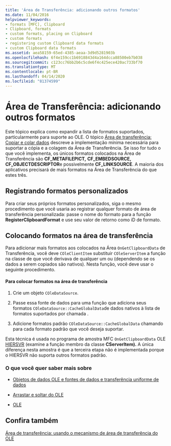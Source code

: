 ```yaml
---
title: 'Área de Transferência: adicionando outros formatos'
ms.date: 11/04/2016
helpviewer_keywords:
- formats [MFC], Clipboard
- Clipboard, formats
- custom formats, placing on Clipboard
- custom formats
- registering custom Clipboard data formats
- custom Clipboard data formats
ms.assetid: aea58159-65ed-4385-aeaa-3d9d5281903b
ms.openlocfilehash: 6f4e159cc1b6918843d4a164dcca88500eb7b038
ms.sourcegitcommit: c123cc76bb2b6c5cde6f4c425ece420ac733bf70
ms.translationtype: MT
ms.contentlocale: pt-BR
ms.lasthandoff: 04/14/2020
ms.locfileid: "81374599"
---
```

# <a name="clipboard-adding-other-formats"></a>Área de Transferência: adicionando outros formatos

Este tópico explica como expandir a lista de formatos suportados, particularmente para suporte ao OLE. O tópico [Área de transferência: Copiar e colar dados](../mfc/clipboard-copying-and-pasting-data.md) descreve a implementação mínima necessária para suportar a cópia e a colagem da Área de Transferência. Se isso for tudo o que você implementa, os únicos formatos colocados na Área de Transferência são **CF_METAFILEPICT,** **CF_EMBEDSOURCE,** **CF_OBJECTDESCRIPTOR**e possivelmente **CF_LINKSOURCE**. A maioria dos aplicativos precisará de mais formatos na Área de Transferência do que estes três.

## <a name="registering-custom-formats"></a><a name="_core_registering_custom_formats"></a>Registrando formatos personalizados

Para criar seus próprios formatos personalizados, siga o mesmo procedimento que você usaria ao registrar qualquer formato de área de transferência personalizada: passe o nome do formato para a função **RegisterClipboardFormat** e use seu valor de retorno como iD de formato.

## <a name="placing-formats-on-the-clipboard"></a><a name="_core_placing_formats_on_the_clipboard"></a>Colocando formatos na área de transferência

Para adicionar mais formatos aos colocados na Área `OnGetClipboardData` de Transferência, você deve `COleClientItem` substituir `COleServerItem` a função na classe de que você derivava de qualquer um ou (dependendo se os dados a serem copiados são nativos). Nesta função, você deve usar o seguinte procedimento.

#### <a name="to-place-formats-on-the-clipboard"></a>Para colocar formatos na área de transferência

1. Crie um objeto `COleDataSource`.

1. Passe essa fonte de dados para uma função que adiciona seus formatos `COleDataSource::CacheGlobalData`de dados nativos à lista de formatos suportados por chamada .

1. Adicione formatos padrão `COleDataSource::CacheGlobalData` chamando para cada formato padrão que você deseja suportar.

Esta técnica é usada no programa de amostra MFC `OnGetClipboardData` OLE [HIERSVR](../overview/visual-cpp-samples.md) (examine a função membro da classe **CServerItem).** A única diferença nesta amostra é que a terceira etapa não é implementada porque o HIERSVR não suporta outros formatos padrão.

### <a name="what-do-you-want-to-know-more-about"></a>O que você quer saber mais sobre

- [Objetos de dados OLE e fontes de dados e transferência uniforme de dados](../mfc/data-objects-and-data-sources-ole.md)

- [Arrastar e soltar do OLE](../mfc/drag-and-drop-ole.md)

- [OLE](../mfc/ole-background.md)

## <a name="see-also"></a>Confira também

[Área de transferência: usando o mecanismo de área de transferência do OLE](../mfc/clipboard-using-the-ole-clipboard-mechanism.md)
